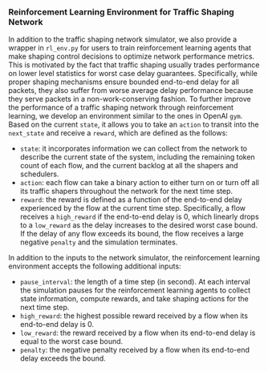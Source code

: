 ### Reinforcement Learning Environment for Traffic Shaping Network

In addition to the traffic shaping network simulator, we also provide a wrapper in `rl_env.py` for users to train reinforcement learning agents that make shaping control decisions to optimize network performance metrics. This is motivated by the fact that traffic shaping usually trades performance on lower level statistics for worst case delay guarantees. Specifically, while proper shaping mechanisms ensure bounded end-to-end delay for all packets, they also suffer from worse average delay performance because they serve packets in a non-work-conserving fashion. To further improve the performance of a traffic shaping network through reinforcement learning, we develop an environment similar to the ones in OpenAI `gym`. Based on the current `state`, it allows you to take an `action` to transit into the `next_state` and receive a `reward`, which are defined as the follows:
- `state`: it incorporates information we can collect from the network to describe the current state of the system, including the remaining token count of each flow, and the current backlog at all the shapers and schedulers.
- `action`: each flow can take a binary action to either turn on or turn off all its traffic shapers throughout the network for the next time step. 
- `reward`: the reward is defined as a function of the end-to-end delay experienced by the flow at the current time step. Specifically, a flow receives a `high_reward` if the end-to-end delay is 0, which linearly drops to a `low_reward` as the delay increases to the desired worst case bound. If the delay of any flow exceeds its bound, the flow receives a large negative `penalty` and the simulation terminates.

In addition to the inputs to the network simulator, the reinforcement learning environment accepts the following additional inputs:
- `pause_interval`: the length of a time step (in second). At each interval the simulation pauses for the reinforcement learning agents to collect state information, compute rewards, and take shaping actions for the next time step.
- `high_reward`: the highest possible reward received by a flow when its end-to-end delay is 0.
- `low_reward`: the reward received by a flow when its end-to-end delay is equal to the worst case bound.
- `penalty`: the negative penalty received by a flow when its end-to-end delay exceeds the bound.